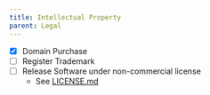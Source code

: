 ```yaml
---
title: Intellectual Property
parent: Legal
---
```


- [x] Domain Purchase
- [ ] Register Trademark
- [ ] Release Software under non-commercial license
	- See [LICENSE.md](./LICENSE.md)

